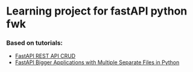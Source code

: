 # Learning project for fastAPI python fwk


### Based on tutorials:
* [FastAPI REST API CRUD](https://www.youtube.com/watch?v=_eWEmRWhk9A)
* [FastAPI Bigger Applications with Multiple Separate Files in Python](https://www.tutorialsbuddy.com/python-fastapi-bigger-applications-multiple-separate-files)
